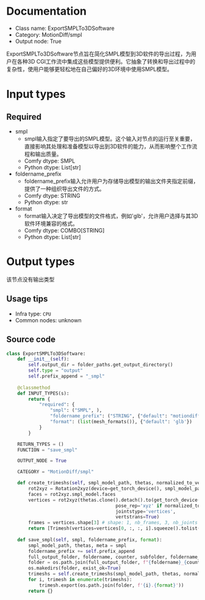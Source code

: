 
# Documentation
- Class name: ExportSMPLTo3DSoftware
- Category: MotionDiff/smpl
- Output node: True

ExportSMPLTo3DSoftware节点旨在简化SMPL模型到3D软件的导出过程，为用户在各种3D CGI工作流中集成这些模型提供便利。它抽象了转换和导出过程中的复杂性，使用户能够更轻松地在自己偏好的3D环境中使用SMPL模型。

# Input types
## Required
- smpl
    - smpl输入指定了要导出的SMPL模型。这个输入对节点的运行至关重要，直接影响其处理和准备模型以导出到3D软件的能力，从而影响整个工作流程和输出质量。
    - Comfy dtype: SMPL
    - Python dtype: List[str]
- foldername_prefix
    - foldername_prefix输入允许用户为存储导出模型的输出文件夹指定前缀，提供了一种组织导出文件的方式。
    - Comfy dtype: STRING
    - Python dtype: str
- format
    - format输入决定了导出模型的文件格式，例如'glb'，允许用户选择与其3D软件环境兼容的格式。
    - Comfy dtype: COMBO[STRING]
    - Python dtype: List[str]

# Output types
该节点没有输出类型


## Usage tips
- Infra type: `CPU`
- Common nodes: unknown


## Source code
```python
class ExportSMPLTo3DSoftware:
    def __init__(self):
        self.output_dir = folder_paths.get_output_directory()
        self.type = "output"
        self.prefix_append = "_smpl"
    
    @classmethod
    def INPUT_TYPES(s):
        return {
            "required": {
                "smpl": ("SMPL", ),
                "foldername_prefix": ("STRING", {"default": "motiondiff_meshes"}),
                "format": (list(mesh_formats()), {"default": 'glb'})
            }
        }

    RETURN_TYPES = ()
    FUNCTION = "save_smpl"

    OUTPUT_NODE = True

    CATEGORY = "MotionDiff/smpl"

    def create_trimeshs(self, smpl_model_path, thetas, normalized_to_vertices=False):
        rot2xyz = Rotation2xyz(device=get_torch_device(), smpl_model_path=smpl_model_path)
        faces = rot2xyz.smpl_model.faces
        vertices = rot2xyz(thetas.clone().detach().to(get_torch_device()), mask=None,
                                        pose_rep='xyz' if normalized_to_vertices else 'rot6d', translation=True, glob=True,
                                        jointstype='vertices',
                                        vertstrans=True)
        frames = vertices.shape[3] # shape: 1, nb_frames, 3, nb_joints
        return [Trimesh(vertices=vertices[0, :, :, i].squeeze().tolist(), faces=faces) for i in range(frames)]
    
    def save_smpl(self, smpl, foldername_prefix, format):
        smpl_model_path, thetas, meta = smpl
        foldername_prefix += self.prefix_append
        full_output_folder, foldername, counter, subfolder, foldername_prefix = folder_paths.get_save_image_path(foldername_prefix, self.output_dir, 196, 24)
        folder = os.path.join(full_output_folder, f"{foldername}_{counter:05}_")
        os.makedirs(folder, exist_ok=True)
        trimeshs = self.create_trimeshs(smpl_model_path, thetas, normalized_to_vertices=meta.get("normalized_to_vertices", False))
        for i, trimesh in enumerate(trimeshs):
            trimesh.export(os.path.join(folder, f'{i}.{format}'))
        return {}

```

